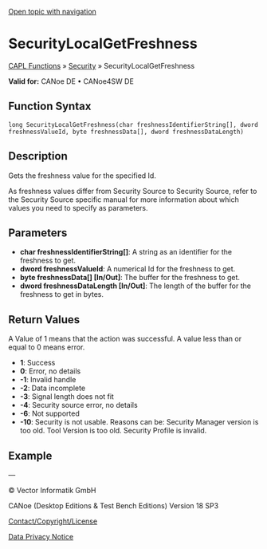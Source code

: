 [Open topic with navigation](../../../../../CANoeDEFamily.htm#Topics/CAPLFunctions/Security/Functions/CAPLfunctionSecurityLocalGetFreshness.md)

# SecurityLocalGetFreshness

[CAPL Functions](../../CAPLfunctions.md) » [Security](../CAPLFunctionsSecurityOverview.md) » SecurityLocalGetFreshness

**Valid for:** CANoe DE • CANoe4SW DE

## Function Syntax

```
long SecurityLocalGetFreshness(char freshnessIdentifierString[], dword freshnessValueId, byte freshnessData[], dword freshnessDataLength)
```

## Description

Gets the freshness value for the specified Id.

As freshness values differ from Security Source to Security Source, refer to the Security Source specific manual for more information about which values you need to specify as parameters.

## Parameters

- **char freshnessIdentifierString[]**: A string as an identifier for the freshness to get.
- **dword freshnessValueId**: A numerical Id for the freshness to get.
- **byte freshnessData[] [In/Out]**: The buffer for the freshness to get.
- **dword freshnessDataLength [In/Out]**: The length of the buffer for the freshness to get in bytes.

## Return Values

A Value of 1 means that the action was successful. A value less than or equal to 0 means error.

- **1**: Success
- **0**: Error, no details
- **-1**: Invalid handle
- **-2**: Data incomplete
- **-3**: Signal length does not fit
- **-4**: Security source error, no details
- **-6**: Not supported
- **-10**: Security is not usable. Reasons can be: Security Manager version is too old. Tool Version is too old. Security Profile is invalid.

## Example

—

© Vector Informatik GmbH

CANoe (Desktop Editions & Test Bench Editions) Version 18 SP3

[Contact/Copyright/License](../../../Shared/ContactCopyrightLicense.md)

[Data Privacy Notice](https://www.vector.com/int/en/company/get-info/privacy-policy/)